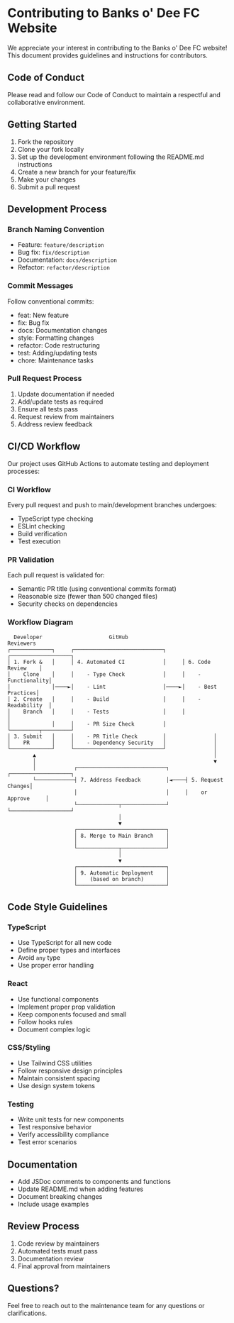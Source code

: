 
# Contributing to Banks o' Dee FC Website

We appreciate your interest in contributing to the Banks o' Dee FC website! This document provides guidelines and instructions for contributors.

## Code of Conduct

Please read and follow our Code of Conduct to maintain a respectful and collaborative environment.

## Getting Started

1. Fork the repository
2. Clone your fork locally
3. Set up the development environment following the README.md instructions
4. Create a new branch for your feature/fix
5. Make your changes
6. Submit a pull request

## Development Process

### Branch Naming Convention
- Feature: `feature/description`
- Bug fix: `fix/description`
- Documentation: `docs/description`
- Refactor: `refactor/description`

### Commit Messages
Follow conventional commits:
- feat: New feature
- fix: Bug fix
- docs: Documentation changes
- style: Formatting changes
- refactor: Code restructuring
- test: Adding/updating tests
- chore: Maintenance tasks

### Pull Request Process
1. Update documentation if needed
2. Add/update tests as required
3. Ensure all tests pass
4. Request review from maintainers
5. Address review feedback

## CI/CD Workflow

Our project uses GitHub Actions to automate testing and deployment processes:

### CI Workflow
Every pull request and push to main/development branches undergoes:
- TypeScript type checking
- ESLint checking
- Build verification
- Test execution

### PR Validation
Each pull request is validated for:
- Semantic PR title (using conventional commits format)
- Reasonable size (fewer than 500 changed files)
- Security checks on dependencies

### Workflow Diagram

```
  Developer                     GitHub                        Reviewers
┌─────────────┐     ┌────────────────────────────┐     ┌───────────────────┐
│ 1. Fork &   │     │ 4. Automated CI            │     │ 6. Code Review    │
│    Clone    │     │    - Type Check            │     │    - Functionality│
│             │────►│    - Lint                  │────►│    - Best Practices│
│ 2. Create   │     │    - Build                 │     │    - Readability  │
│    Branch   │     │    - Tests                 │     │                   │
│             │     │    - PR Size Check         │     └─────────┬─────────┘
│ 3. Submit   │     │    - PR Title Check        │               │
│    PR       │     │    - Dependency Security   │               │
└─────────────┘     └────────────────────────────┘               │
        ▲                                                        │
        │                                                        ▼
        │            ┌────────────────────────────┐     ┌───────────────────┐
        └────────────┤ 7. Address Feedback        │◄────┤ 5. Request Changes│
                     │                            │     │    or Approve     │
                     └─────────────┬──────────────┘     └───────────────────┘
                                   │
                                   ▼
                     ┌────────────────────────────┐
                     │ 8. Merge to Main Branch    │
                     │                            │
                     └─────────────┬──────────────┘
                                   │
                                   ▼
                     ┌────────────────────────────┐
                     │ 9. Automatic Deployment    │
                     │    (based on branch)       │
                     └────────────────────────────┘
```

## Code Style Guidelines

### TypeScript
- Use TypeScript for all new code
- Define proper types and interfaces
- Avoid `any` type
- Use proper error handling

### React
- Use functional components
- Implement proper prop validation
- Keep components focused and small
- Follow hooks rules
- Document complex logic

### CSS/Styling
- Use Tailwind CSS utilities
- Follow responsive design principles
- Maintain consistent spacing
- Use design system tokens

### Testing
- Write unit tests for new components
- Test responsive behavior
- Verify accessibility compliance
- Test error scenarios

## Documentation

- Add JSDoc comments to components and functions
- Update README.md when adding features
- Document breaking changes
- Include usage examples

## Review Process

1. Code review by maintainers
2. Automated tests must pass
3. Documentation review
4. Final approval from maintainers

## Questions?

Feel free to reach out to the maintenance team for any questions or clarifications.
